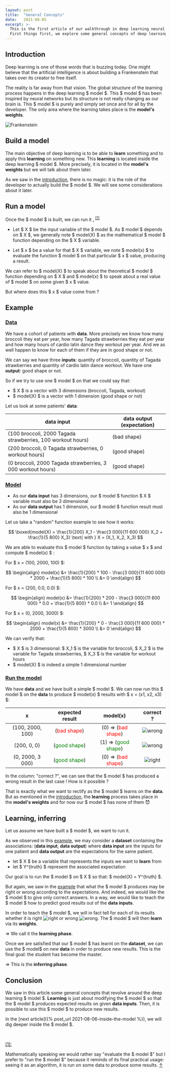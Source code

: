```yaml
---
layout: post
title:  "General Concepts"
date:   2021-08-05
excerpt: >-
  This is the first article of our walkthrough in deep learning neural networks.
  First things first, we explore some general concepts of deep learning, introducing the deep learning model.
---
```


## Introduction 

Deep learning is one of those words that is buzzing today. One might believe that the artificial intelligence 
is about building a Frankenstein that takes over its creator to free itself.

The reality is far away from that vision. The global structure of the learning process happens in the 
deep learning $ model $. This $ model $ has been inspired by neural networks but its structure is not really changing 
as our brain is. This $ model $ is purely and simply set once and for all by the developer. 
The only area where the learning takes place is the **model's weights**.

![Frankenstein](/_assets/images/general/Frankenstein.png)

## Build a model

The main objective of deep learning is to be able to **learn** something and to apply this **learning** on something 
new. This **learning** is located inside the deep learning $ model $. More precisely, it is located in the 
**model's weights** but we will talk about them later.

As we saw in the [introduction](#introduction), there is no magic: 
it is the role of the developer to actually build the $ model $. We will see some considerations about it later. 

## Run a model 

Once the $ model $ is built, we can run it 
<a id="remark-back" class="anchor" href="#header-title">.</a> <sup>[[1]](#remark)</sup>

- Let $ X $ be the input variable of the $ model $. As $ model $ depends on $ X $, we generally note $ model(X) $ as the 
mathematical $ model $ function depending on the $ X $ variable. 

- Let $ x $ be a value for that $ X $ variable, we note $ model(x) $ to evaluate the function $ model $ 
on that particular $ x $ value, producing a result. 

We can refer to $ model(X) $ to speak about the theoretical $ model $ function depending on $ X $ and 
$ model(x) $ to speak about a real value of $ model $ on some given $ x $ value. 

But where does this $ x $ value come from ? 

## Example 

### <span style="text-decoration:underline"> Data </span>

We have a cohort of patients with **data**. More precisely we know how many broccoli they eat per year, how many 
Tagada strawberries they eat per year and how many hours of cardio latin dance they workout per year. 
And we as well happen to know for each of them if they are in good shape or not. 

We can say we have three **inputs**: 
quantity of broccoli, quantity of Tagada strawberries and quantity of cardio latin dance workout.
We have one **output**: good shape or not. 

So if we try to use one $ model $ on that we could say that: 
- $ X $ is a vector with 3 dimensions (broccoli, Tagada, workout)
- $ model(X) $ is a vector with 1 dimension (good shape or not)

Let us look at some patients' **data**: 

| data input | data output (expectation) |
| ---------------- | ----- |
| (100 broccoli, 2000 Tagada strawberries, 100 workout hours) | (bad shape)  |
| (200 broccoli,  0 Tagada strawberries, 0 workout hours)     | (good shape) |
| (0 broccoli, 2000 Tagada strawberries, 3 000 workout hours) | (good shape) |

### <span style="text-decoration:underline"> Model </span> 

- As our **data input** has 3 dimensions, our $ model $ function $ X $ variable must also be 3 dimensional
- As our **data output** has 1 dimension, our $ model $ function result must also be 1 dimensional 

Let us take a "random" function example to see how it works: 

$$
\boxed{model(X) = \frac{1}{200} X_1 - \frac{3 000}{11 600 000}  X_2 + \frac{1}{5 800} X_3} \text{ with } X = (X_1, X_2, X_3) 
$$

We are able to evaluate this $ model $ function by taking a value $ x $ and compute $ model(x) $ :

For $ x = (100, 2000, 100) $: 

$$
\begin{align}
    model(x) &= \frac{1}{200} * 100 - \frac{3 000}{11 600 000} * 2000 + \frac{1}{5 800} * 100 \\
             &= 0
\end{align}
$$

For $ x = (200, 0.0, 0.0) $: 

$$
\begin{align}
    model(x) &= \frac{1}{200} * 200 - \frac{3 000}{11 600 000} * 0.0 + \frac{1}{5 800} * 0.0 \\
             &= 1
\end{align}
$$

For $ x = (0, 2000, 3000) $: 

$$
\begin{align}
    model(x) &= \frac{1}{200} * 0 - \frac{3 000}{11 600 000} * 2000 + \frac{1}{5 800} * 3000 \\
             &= 0
\end{align}
$$

We can verify that:
- $ X $ is 3 dimensional: $ X_1 $ is the variable for broccoli, $ X_2 $ is the variable for Tagada strawberries, 
$ X_3 $ is the variable for workout hours
- $ model(X) $ is indeed a simple 1 dimensional number

### <span style="text-decoration:underline"> Run the model </span>

We have **data** and we have built a simple $ model $.
We can now run this $ model $ on the **data** to produce $ model(x) $ results with  $ x = (x1, x2, x3) $:

| x | expected result | model(x) | correct ? |
| :----------------: | :-----: | :----: | :---: |
| (100, 2000, 100) | (<span style="color:red">bad shape</span>)    | (0) => (<span style="color:red">bad shape</span>)   | ![wrong](/_assets/images/general/right.png) |
| (200,  0, 0)     | (<span style="color:green">good shape</span>) | (1) => (<span style="color:green">good shape</span>)| ![wrong](/_assets/images/general/right.png) |
| (0, 2000, 3 000) | (<span style="color:green">good shape</span>) | (0) => (<span style="color:red">bad shape</span>)   | ![right](/_assets/images/general/wrong.png) |

In the column: "correct ?", we can see that the $ model $ has produced a wrong result in the last case !
How is it possible ? 

That is exactly what we want to rectify as the $ model $ learns on the **data**. But as mentioned in 
the [introduction](#introduction), the **learning** process takes place in the **model's weights** 
and for now our $ model $ has none of them :smiling_imp:

## Learning, inferring

Let us assume we have built a $ model $, we want to run it. 

As we observed in this [example](#example), we may consider a **dataset** containing the associations: 
(**data input**, **data output**) where **data input** are the inputs for one patient and 
**data output** are the expectations for the same patient.

- let $ X $ be a variable that represents the inputs we want to **learn** from
- let $ Y^{truth} $ represent the associated expectation

Our goal is to run the $ model $ on $ X $ so that: $ model(X) = Y^{truth} $.  

But again, we saw in the [example](#example) that what the $ model $ produces may be right or wrong according to 
the expectations. And indeed, we would like the $ model $ to give only correct answers. In a way, we would like 
to teach the $ model $ how to predict good results out of the **data inputs**.

In order to teach the $ model $, we will in fact tell for each of its results 
whether it is right ![right](/_assets/images/general/right.png) or wrong ![wrong](/_assets/images/general/wrong.png). 
The $ model $ will then **learn** via its **weights**. 

=> We call it the **learning phase**.

Once we are satisfied that our $ model $ has learnt on the **dataset**, we can use the $ model$ on new **data** 
in order to produce new results. This is the final goal: the student has become the master.

=> This is the **inferring phase**.

## Conclusion

We saw in this article some general concepts that revolve around the deep learning $ model $.
**Learning** is just about modifying the $ model $ so that the $ model $ produces expected results 
on given **data inputs**. 
Then, it is possible to use this $ model $ to produce new results.

In the [next article]({% post_url 2021-08-06-inside-the-model %}), we will dig deeper inside the $ model $. 

<br>

<a id="remark" class="anchor" href="#header-title">[1]:</a>

Mathematically speaking we would rather say "evaluate the $ model $" but I prefer to "run the $ model $" because 
it reminds of its final practical usage: seeing it as an algorithm, it is run on some data to produce some results.
[↑](#remark-back)
